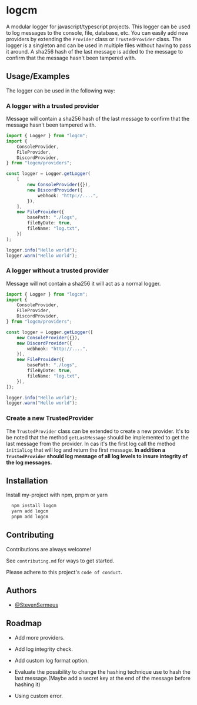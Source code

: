 # logcm

A modular logger for javascript/typescript projects. This logger can be used to log messages to the console, file, database, etc. You can easily add new providers by extending the `Provider` class or `TrustedProvider` class. The logger is a singleton and can be used in multiple files without having to pass it around. A sha256 hash of the last message is added to the message to confirm that the message hasn't been tampered with.

## Usage/Examples

The logger can be used in the following way:

### A logger with a trusted provider

Message will contain a sha256 hash of the last message to confirm that the message hasn't been tampered with.

```ts
import { Logger } from "logcm";
import {
	ConsoleProvider,
	FileProvider,
	DiscordProvider,
} from "logcm/providers";

const logger = Logger.getLogger(
	[
		new ConsoleProvider({}),
		new DiscordProvider({
			webhook: "http://....",
		}),
	],
	new FileProvider({
		basePath: "./logs",
		fileByDate: true,
		fileName: "log.txt",
	})
);

logger.info("Hello world");
logger.warn("Hello world");
```

### A logger without a trusted provider

Message will not contain a sha256 it will act as a normal logger.

```ts
import { Logger } from "logcm";
import {
	ConsoleProvider,
	FileProvider,
	DiscordProvider,
} from "logcm/providers";

const logger = Logger.getLogger([
	new ConsoleProvider({}),
	new DiscordProvider({
		webhook: "http://....",
	}),
	new FileProvider({
		basePath: "./logs",
		fileByDate: true,
		fileName: "log.txt",
	}),
]);

logger.info("Hello world");
logger.warn("Hello world");
```

### Create a new TrustedProvider

The `TrustedProvider` class can be extended to create a new provider. It's to be noted that the method `getLastMessage` should be implemented to get the last message from the provider. In cas it's the first log call the method `initialLog` that will log and return the first message. **In addition a `TrustedProvider` should log message of all log levels to insure integrity of the log messages.**

## Installation

Install my-project with npm, pnpm or yarn

```bash
  npm install logcm
  yarn add logcm
  pnpm add logcm
```

## Contributing

Contributions are always welcome!

See `contributing.md` for ways to get started.

Please adhere to this project's `code of conduct`.

## Authors

- [@StevenSermeus](https://github.com/StevenSermeus)

## Roadmap

- Add more providers.

- Add log integrity check.

- Add custom log format option.

- Evaluate the possibility to change the hashing technique use to hash the last message.(Maybe add a secret key at the end of the message before hashing it)

- Using custom error.
